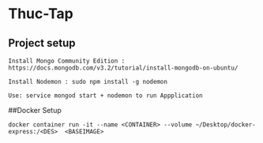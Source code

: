 # Thuc-Tap

## Project setup

```
Install Mongo Community Edition : https://docs.mongodb.com/v3.2/tutorial/install-mongodb-on-ubuntu/
```
```
Install Nodemon : sudo npm install -g nodemon
```
```
Use: service mongod start + nodemon to run Appplication
```

##Docker Setup 
```
docker container run -it --name <CONTAINER> --volume ~/Desktop/docker-express:/<DES>  <BASEIMAGE>
```
